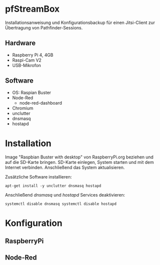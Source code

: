 # pfStreamBox

Installationsanweisung und Konfigurationsbackup für einen Jitsi-Client zur Übertragung von Pathfinder-Sessions.


## Hardware
- Raspberry Pi 4, 4GB
- Raspi-Cam V2
- USB-Mikrofon

## Software
- OS: Raspian Buster
- Node-Red
  - node-red-dashboard
- Chromium
- unclutter
- dnsmasq
- hostapd

# Installation
Image "Raspbian Buster with desktop" von RaspberryPi.org beziehen und auf die SD-Karte bringen. SD-Karte einlegen, System starten und mit dem Internet verbinden.
Anschließend das System aktualisieren.

Zusätzliche Software installieren:

`apt-get install -y unclutter dnsmasq hostapd`

Anschließend *dnsmasq* und *hostapd* Services deaktivieren:

`systemctl disable dnsmasq
systemctl disable hostapd`

# Konfiguration

## RaspberryPi

## Node-Red
